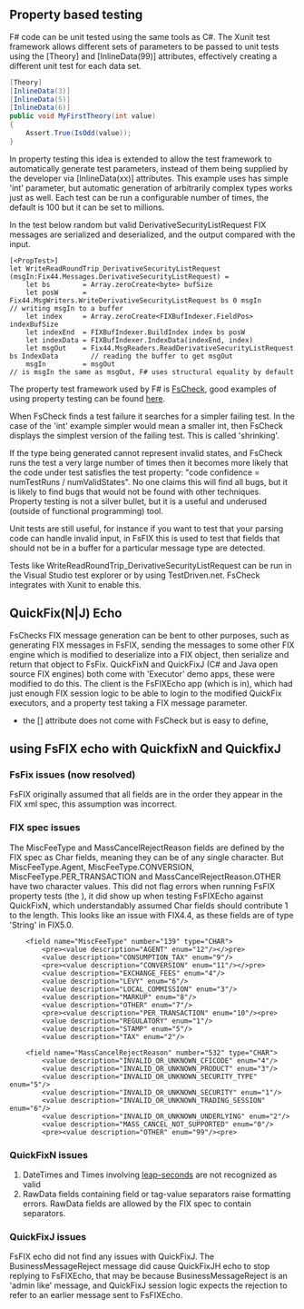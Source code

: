 
## Property based testing


F# code can be unit tested using the same tools as C#. The Xunit test framework allows different sets of parameters to be passed to unit tests using the [Theory] and [InlineData(99)] attributes, effectively creating a different unit test for each data set.

```C#
[Theory]
[InlineData(3)]
[InlineData(5)]
[InlineData(6)]
public void MyFirstTheory(int value)
{
    Assert.True(IsOdd(value));
}
```

In property testing this idea is extended to allow the test framework to automatically generate test parameters, instead of them being supplied by the developer via [InlineData(xx)] attributes. This example uses has simple 'int' parameter, but automatic generation of arbitrarily complex types works just as well. Each test can be run a configurable number of times, the default is 100 but it can be set to millions.

In the test below random but valid DerivativeSecurityListRequest FIX messages are serialized and deserialized, and the output compared with the input.

```F#
[<PropTest>]
let WriteReadRoundTrip_DerivativeSecurityListRequest (msgIn:Fix44.Messages.DerivativeSecurityListRequest) = 
    let bs        = Array.zeroCreate<byte> bufSize
    let posW      = Fix44.MsgWriters.WriteDerivativeSecurityListRequest bs 0 msgIn          // writing msgIn to a buffer
    let index     = Array.zeroCreate<FIXBufIndexer.FieldPos> indexBufSize
    let indexEnd  = FIXBufIndexer.BuildIndex index bs posW
    let indexData = FIXBufIndexer.IndexData(indexEnd, index)
    let msgOut    = Fix44.MsgReaders.ReadDerivativeSecurityListRequest bs IndexData        // reading the buffer to get msgOut
    msgIn         = msgOut                                                                 // is msgIn the same as msgOut, F# uses structural equality by default
```

The property test framework used by F# is [FsCheck](https://fscheck.github.io/FsCheck), good examples of using property testing can be found [here](http://fsharpforfunandprofit.com/posts/property-based-testing).

When FsCheck finds a test failure it searches for a simpler failing test. In the case of the 'int' example simpler would mean a smaller int, then FsCheck displays the simplest version of the failing test. This is called 'shrinking'.

If the type being generated cannot represent invalid states, and FsCheck runs the test a very large number of times then it becomes more likely that the code under test satisfies the test property: "code confidence = numTestRuns / numValidStates". No one claims this will find all bugs, but it is likely to find bugs that would not be found with other techniques. Property testing is not a silver bullet, but it is a useful and underused (outside of functional programming) tool.

Unit tests are still useful, for instance if you want to test that your parsing code can handle invalid input, in FsFIX this is used to test that fields that should not be in a buffer for a particular message type are detected.

Tests like WriteReadRoundTrip_DerivativeSecurityListRequest can be run in the Visual Studio test explorer or by using TestDriven.net. FsCheck integrates with Xunit to enable this. 




## QuickFix(N|J) Echo

FsChecks FIX message generation can be bent to other purposes, such as generating FIX messages in FsFIX, sending the messages to some other FIX engine which is modified to deserialize into a FIX object, then serialize and return that object to FsFix. QuickFixN and QuickFixJ (C# and Java open source FIX engines) both come with 'Executor' demo apps, these were modified to do this. The client is the FsFIXEcho app (which is in), which had just enough FIX session logic to be able to login to the modified QuickFix executors, and a property test taking a FIX message parameter. 




* the [<PropTest>] attribute does not come with FsCheck but is easy to define, 


## using FsFIX echo with QuickfixN and QuickfixJ 



### FsFix issues (now resolved)

FsFIX originally assumed that all fields are in the order they appear in the FIX xml spec, this assumption was incorrect. 


### FIX spec issues

The MiscFeeType and MassCancelRejectReason fields are defined by the FIX spec as Char fields, meaning they can be of any single character. But MiscFeeType.Agent, MiscFeeType.CONVERSION, MiscFeeType.PER_TRANSACTION and MassCancelRejectReason.OTHER have two character values. This did not flag errors when running FsFIX property tests (the ), it did show up when testing FsFIXEcho against QuickFixN, which understandably assumed Char fields should contribute 1 to the length. This looks like an issue with FIX4.4, as these fields are of type 'String' in FIX5.0.

        <field name="MiscFeeType" number="139" type="CHAR">
            <pre><value description="AGENT" enum="12"/></>pre>
            <value description="CONSUMPTION_TAX" enum="9"/>
            <pre><value description="CONVERSION" enum="11"/></>pre>
            <value description="EXCHANGE_FEES" enum="4"/>
            <value description="LEVY" enum="6"/>
            <value description="LOCAL_COMMISSION" enum="3"/>
            <value description="MARKUP" enum="8"/>
            <value description="OTHER" enum="7"/>
            <pre><value description="PER_TRANSACTION" enum="10"/><pre>
            <value description="REGULATORY" enum="1"/>
            <value description="STAMP" enum="5"/>
            <value description="TAX" enum="2"/>

        <field name="MassCancelRejectReason" number="532" type="CHAR">
            <value description="INVALID_OR_UNKNOWN_CFICODE" enum="4"/>
            <value description="INVALID_OR_UNKNOWN_PRODUCT" enum="3"/>
            <value description="INVALID_OR_UNKNOWN_SECURITY_TYPE" enum="5"/>
            <value description="INVALID_OR_UNKNOWN_SECURITY" enum="1"/>
            <value description="INVALID_OR_UNKNOWN_TRADING_SESSION" enum="6"/>
            <value description="INVALID_OR_UNKNOWN_UNDERLYING" enum="2"/>
            <value description="MASS_CANCEL_NOT_SUPPORTED" enum="0"/>
            <pre><value description="OTHER" enum="99"/><pre>


### QuickFixN issues

1. DateTimes and Times involving [leap-seconds](https://en.wikipedia.org/wiki/Leap_second) are not recognized as valid
2. RawData fields containing field or tag-value separators raise formatting errors. RawData fields are allowed by the FIX spec to contain separators.

### QuickFixJ issues

FsFIX echo did not find any issues with QuickFixJ. The BusinessMessageReject message did cause QuickFixJH echo to stop replying to FsFIXEcho, that may be because BusinessMessageReject is an 'admin like' message, and QuickFixJ session logic expects the rejection to refer to an earlier message sent to FsFIXEcho.














